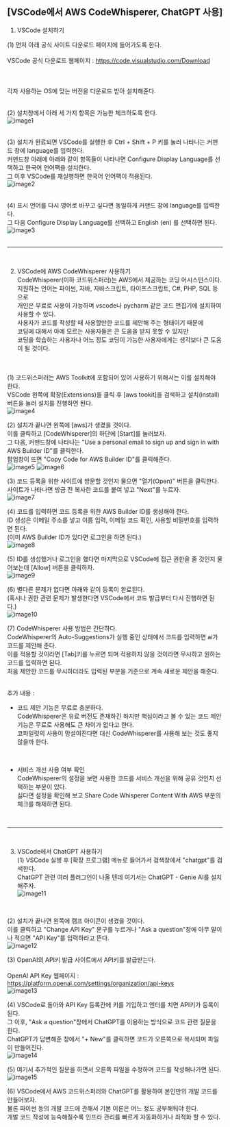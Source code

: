 ## [VSCode에서 AWS CodeWhisperer, ChatGPT 사용]

1. VSCode 설치하기
     
(1) 먼저 아래 공식 사이트 다운로드 페이지에 들어가도록 한다.   
<br/>
VSCode 공식 다운로드 웹페이지 : https://code.visualstudio.com/Download   
<br/><br/>   
각자 사용하는 OS에 맞는 버전을 다운로드 받아 설치해준다.   
<br/> 
                
(2) 설치창에서 아래 세 가지 항목은 가능한 체크하도록 한다.              
![image1](https://github.com/user-attachments/assets/7ef8af05-39f4-4fe9-b6f1-a92f630882a7)
<br/><br/>
        
(3) 설치가 완료되면 VSCode를 실행한 후 Ctrl + Shift + P 키를 눌러 나타나는 커맨드 창에 language를 입력한다.   
커맨드창 아래에 아래와 같이 항목들이 나타나면 Configure Display Language를 선택하고 한국어 언어팩을 설치한다.      
그 이후 VSCode를 재실행하면 한국어 언어팩이 적용된다.      
![image2](https://github.com/user-attachments/assets/1b6448ca-92fd-42f8-a31d-59c085e94032)
<br/><br/>
                               
(4) 표시 언어를 다시 영어로 바꾸고 싶다면 동일하게 커맨드 창에 language를 입력한다.   
그 다음 Configure Display Language를 선택하고 English (en) 를 선택하면 된다.   
![image3](https://github.com/user-attachments/assets/25afb51b-05ba-4535-be40-bd36f03da20d)
<br/><br/>

---
<br/>

2. VSCode에 AWS CodeWhisperer 사용하기     
CodeWhisperer(이하 코드위스퍼러)는 AWS에서 제공하는 코딩 어시스턴스이다.       
지원하는 언어는 파이썬, 자바, 자바스크립트, 타이프스크립트, C#, PHP, SQL 등으로       
개인은 무료로 사용이 가능하며 vscode나 pycharm 같은 코드 편집기에 설치하여 사용할 수 있다.      
사용자가 코드를 작성할 때 사용할만한 코드를 제안해 주는 형태이기 때문에       
코딩에 대해서 아예 모르는 사용자들은 큰 도움을 받지 못할 수 있지만       
코딩을 학습하는 사용자나 어느 정도 코딩이 가능한 사용자에게는 생각보다 큰 도움이 될 것이다.      
<br/><br/>

(1) 코드위스퍼러는 AWS Toolkit에 포함되어 있어 사용하기 위해서는 이를 설치해야 한다.      
VSCode 왼쪽에 확장(Extensions)을 클릭 후 [aws tookit]을 검색하고 설치(install) 버튼을 눌러 설치를 진행하면 된다.   
![image4](https://github.com/user-attachments/assets/585ccd1f-ec3a-4631-9660-f2cc4469b1f3)
<br/>

(2) 설치가 끝나면 왼쪽에 [aws]가 생겼을 것이다.      
이를 클릭하고 [CodeWhisperer]의 하단에 [Start]를 눌러보자.      
그 다음, 커맨드창에 나타나는 "Use a personal email to sign up and sign in with AWS Builder ID"를 클릭한다.      
팝업창이 뜨면 "Copy Code for AWS Builder ID"를 클릭해준다.      
![image5](https://github.com/user-attachments/assets/d07df50c-92fb-40f8-87d1-dd189824bdcb)
![image6](https://github.com/user-attachments/assets/b75d1b07-5dce-44d6-a3c1-a365a2d0c410)
<br/>

(3) 코드 등록을 위한 사이트에 방문할 것인지 물으면 "열기(Open)" 버튼을 클릭한다.   
사이트가 나타나면 방금 전 복사한 코드를 붙여 넣고 "Next"를 누르자.   
![image7](https://github.com/user-attachments/assets/0e9c8122-ceaf-4714-b3f7-1f6a47450403)
<br/>

(4)  코드를 입력하면 코드 등록을 위한 AWS Builder ID를 생성해야 한다.   
ID 생성은 이메일 주소를 넣고 이름 입력, 이메일 코드 확인, 사용할 비밀번호를 입력하면 된다.   
(이미 AWS Builder ID가 있다면 로그인을 하면 된다.)   
![image8](https://github.com/user-attachments/assets/71ebcc1a-a6ea-4e9d-8031-72e06621168c)
<br/>

(5) ID를 생성했거나 로그인을 했다면 마지막으로 VSCode에 접근 권한을 줄 것인지 물어보는데 [Allow] 버튼을 클릭하자.        
![image9](https://github.com/user-attachments/assets/ddbb6513-8368-4a57-89e6-30903428dcc2)
<br/>

(6) 별다른 문제가 없다면 아래와 같이 등록이 완료된다.   
(혹시나 권한 관련 문제가 발생한다면 VSCode에서 코드 발급부터 다시 진행하면 된다.)   
![image10](https://github.com/user-attachments/assets/c45df823-96f8-44a6-a894-65889a64f07b)
<br/>

(7) CodeWhisperer 사용 방법은 간단하다.   
CodeWhisperer의 Auto-Suggestions가 실행 중인 상태에서 코드를 입력하면 ai가 코드를 제안해 준다.   
이를 적용할 것이라면 [Tab]키를 누르면 되며 적용하지 않을 것이라면 무시하고 원하는 코드를 입력하면 된다.   
처음 제안한 코드를 무시하더라도 입력된 부분을 기준으로 계속 새로운 제안을 해준다.   
<br/>

추가 내용 :     
- 코드 제안 기능은 무료로 충분하다.   
CodeWhisperer은 유료 버전도 존재하긴 하지만 핵심이라고 볼 수 있는 코드 제안 기능은 무료로 사용해도 큰 차이가 없다고 한다.   
코파일럿의 사용이 망설여진다면 대신 CodeWhisperer를 사용해 보는 것도 좋지 않을까 한다.
<br/>

- 서비스 개선 사용 여부 확인   
CodeWhisperer의 설정을 보면 사용한 코드를 서비스 개선을 위해 공유 것인지 선택하는 부분이 있다.   
싫다면 설정을 확인해 보고 Share Code Whisperer Content With AWS 부분의 체크를 해제하면 된다.   
<br/>

---
<br/>

3. VSCode에서 ChatGPT 사용하기   
(1) VSCode 실행 후 [확장 프로그램] 메뉴로 들어가서 검색창에서 "chatgpt"를 검색한다.       
ChatGPT 관련 여러 플러그인이 나올 텐데 여기서는 ChatGPT - Genie AI를 설치해주자.   
![image11](https://github.com/user-attachments/assets/376da129-bc59-411a-8e30-c2b785ac7f2c)
<br/>

(2) 설치가 끝나면 왼쪽에 램프 아이콘이 생겼을 것이다.          
이를 클릭하고 "Change API Key" 문구를 누르거나 "Ask a question"창에 아무 말이나 적으면 "API Key"를 입력하라고 뜬다.      
![image12](https://github.com/user-attachments/assets/9c812523-fdc3-48ff-85b2-26033c89859d)
<br/>
 
(3) OpenAI의 API키 발급 사이트에서 API키를 발급받는다.   
<br/>
OpenAI API Key 웹페이지 : https://platform.openai.com/settings/organization/api-keys   
![image13](https://github.com/user-attachments/assets/dfbc1117-e407-4d1e-8583-79843ee8ef48)
<br/>

(4) VSCode로 돌아와 API Key 등록칸에 키를 기입하고 엔터를 치면 API키가 등록이 된다.   
그 이후, "Ask a question"창에서 ChatGPT를 이용하는 방식으로 코드 관련 질문을 한다.   
ChatGPT가 답변해준 창에서 "+ New"를 클릭하면 코드가 오른쪽으로 복사되며 파일이 만들어진다.   
![image14](https://github.com/user-attachments/assets/045106d3-af9e-4cb8-8686-02749405c98e)
<br/>

(5) 여기서 추가적인 질문을 하면서 오른쪽 파일을 수정하며 코드를 작성해나가면 된다.      
![image15](https://github.com/user-attachments/assets/c904d56b-0a45-4b9f-9320-9729c09ce4ed)
<br/>

(6) VSCode에서 AWS 코드위스퍼러와 ChatGPT를 활용하여 본인만의 개발 코드를 만들어보자.   
물론 파이썬 등의 개발 코드에 관해서 기본 이론은 어느 정도 공부해둬야 한다.   
개발 코드 작성에 능숙해질수록 인프라 관리를 빠르게 자동화하거나 최적화 할 수 있다.   
